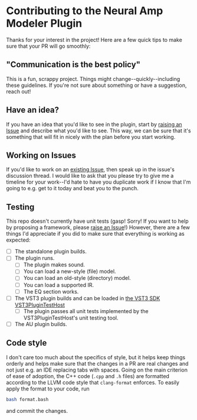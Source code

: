 # Contributing to the Neural Amp Modeler Plugin
Thanks for your interest in the project! Here are a few quick tips to make sure that your PR will go smoothly:

## "Communication is the best policy"
This is a fun, scrappy project. 
Things might change--quickly--including these guidelines.
If you're not sure about something or have a suggestion, reach out!

## Have an idea?
If you have an idea that you'd like to see in the plugin, start by [raising an Issue](https://github.com/sdatkinson/ModernMetalPlugin/issues/new?assignees=&labels=enhancement&template=feature_request.md&title=%5BFEATURE%5D) and describe what you'd like to see. 
This way, we can be sure that it's something that will fit in nicely with the plan before you start working.

## Working on Issues
If you'd like to work on an [existing Issue](https://github.com/sdatkinson/ModernMetalPlugin/issues), then speak up in the issue's discussion thread.
I would like to ask that you please try to give me a timeline for your work--I'd hate to have you duplicate work if I know that I'm going to e.g. get to it today and beat you to the punch.

## Testing
This repo doesn't currently have unit tests (gasp! Sorry! If you want to help by proposing a framework, please [raise an Issue](https://github.com/sdatkinson/ModernMetalPlugin/issues/new?assignees=&labels=enhancement&template=feature_request.md&title=%5BFEATURE%5D)!)
However, there are a few things I'd appreciate if you did to make sure that everything is working as expected:
- [ ] The standalone plugin builds.
- [ ] The plugin runs.
  - [ ] The plugin makes sound.
  - [ ] You can load a new-style (file) model.
  - [ ] You can load an old-style (directory) model.
  - [ ] You can load a supported IR.
  - [ ] The EQ section works.
- [ ] The VST3 plugin builds and can be loaded in [the VST3 SDK VST3PluginTestHost](https://steinbergmedia.github.io/vst3_dev_portal/pages/What+is+the+VST+3+SDK/Plug-in+Test+Host.html)
  - [ ] The plugin passes all unit tests implemented by the VST3PluginTestHost's unit testing tool.
- [ ] The AU plugin builds.

## Code style
I don't care too much about the specifics of style, but it helps keep things orderly and helps make sure that the changes in a PR are real changes and not just e.g. an IDE replacing tabs with spaces.
Going on the main criterion of ease of adoption, the C++ code (`.cpp` and `.h` files) are formatted according to the LLVM code style that `clang-format` enforces. 
To easily apply the format to your code, run

```bash
bash format.bash
```

and commit the changes.
